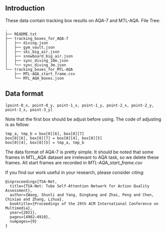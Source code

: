 ## Introduction
These data contain tracking box results on AQA-7 and MTL-AQA. 
File Tree:
```
.
├── README.txt
├── tracking_boxes_for_AQA-7
│   ├── diving.json
│   ├── gym_vault.json
│   ├── ski_big_air.json
│   ├── snowboard_big_air.json
│   ├── sync_diving_10m.json
│   └── sync_diving_3m.json
└── tracking_boxes_for_MTL-AQA
    ├── MTL-AQA_start_frame.csv
    └── MTL_AQA_boxes.json
```

## Data format
```
[point-0_x, point-0_y, point-1_x, point-1_y, point-2_x, point-2_y, point-3_x, point-3_y]
```
Note that the first box should be adjust before using. The code of adjusting is as fellow:
```
tmp_a, tmp_b = box[0][6], box[0][7] 
box[0][6], box[0][7] = box[0][4], box[0][5]
box[0][4], box[0][5] = tmp_a, tmp_b
```

The data format of AQA-7 is pretty simple. It should be noted that some frames in MTL_AQA dataset are irrelevant to AQA task, so we delete these frames. All start frames are recorded in _MTL-AQA_start_frame.csv_

If you find our work useful in your research, please consider citing:
```
@inproceedings{TSA-Net,
  title={TSA-Net: Tube Self-Attention Network for Action Quality Assessment},
  author={Wang, Shunli and Yang, Dingkang and Zhai, Peng and Chen, Chixiao and Zhang, Lihua},
  booktitle={Proceedings of the 29th ACM International Conference on Multimedia},
  year={2021},
  pages={4902–4910},
  numpages={9}
}
```